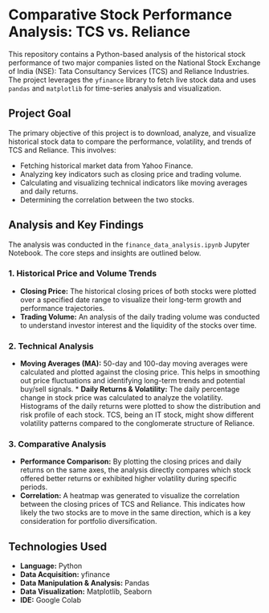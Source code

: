 # Comparative Stock Performance Analysis: TCS vs. Reliance

This repository contains a Python-based analysis of the historical stock performance of two major companies listed on the National Stock Exchange of India (NSE): Tata Consultancy Services (TCS) and Reliance Industries. The project leverages the `yfinance` library to fetch live stock data and uses `pandas` and `matplotlib` for time-series analysis and visualization.

## Project Goal

The primary objective of this project is to download, analyze, and visualize historical stock data to compare the performance, volatility, and trends of TCS and Reliance. This involves:

  * Fetching historical market data from Yahoo Finance.
  * Analyzing key indicators such as closing price and trading volume.
  * Calculating and visualizing technical indicators like moving averages and daily returns.
  * Determining the correlation between the two stocks.

## Analysis and Key Findings

The analysis was conducted in the `finance_data_analysis.ipynb` Jupyter Notebook. The core steps and insights are outlined below.

### 1\. Historical Price and Volume Trends

  * **Closing Price:** The historical closing prices of both stocks were plotted over a specified date range to visualize their long-term growth and performance trajectories.
  * **Trading Volume:** An analysis of the daily trading volume was conducted to understand investor interest and the liquidity of the stocks over time.

### 2\. Technical Analysis

  * **Moving Averages (MA):** 50-day and 100-day moving averages were calculated and plotted against the closing price. This helps in smoothing out price fluctuations and identifying long-term trends and potential buy/sell signals.
      \* **Daily Returns & Volatility:** The daily percentage change in stock price was calculated to analyze the volatility. Histograms of the daily returns were plotted to show the distribution and risk profile of each stock. TCS, being an IT stock, might show different volatility patterns compared to the conglomerate structure of Reliance.

### 3\. Comparative Analysis

  * **Performance Comparison:** By plotting the closing prices and daily returns on the same axes, the analysis directly compares which stock offered better returns or exhibited higher volatility during specific periods.
  * **Correlation:** A heatmap was generated to visualize the correlation between the closing prices of TCS and Reliance. This indicates how likely the two stocks are to move in the same direction, which is a key consideration for portfolio diversification.

## Technologies Used

  * **Language:** Python
  * **Data Acquisition:** yfinance
  * **Data Manipulation & Analysis:** Pandas
  * **Data Visualization:** Matplotlib, Seaborn
  * **IDE:** Google Colab

